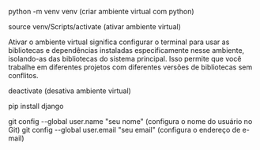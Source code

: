 python -m venv venv (criar ambiente virtual com python)

source venv/Scripts/activate (ativar ambiente virtual)

Ativar o ambiente virtual significa configurar o terminal para usar as bibliotecas e dependências instaladas especificamente nesse ambiente, isolando-as das bibliotecas do sistema principal. Isso permite que você trabalhe em diferentes projetos com diferentes versões de bibliotecas sem conflitos.

deactivate (desativa ambiente virtual)

pip install django

git config --global user.name "seu nome" (configura o nome do usuário no Git)
git config --global user.email "seu email" (configura o endereço de e-mail)

